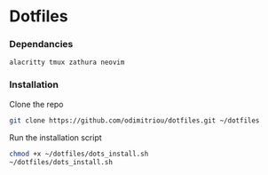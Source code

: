 # Dotfiles
### Dependancies
```
alacritty tmux zathura neovim
```
### Installation
Clone the repo
```bash
git clone https://github.com/odimitriou/dotfiles.git ~/dotfiles
```
Run the installation script
```bash
chmod +x ~/dotfiles/dots_install.sh
~/dotfiles/dots_install.sh
```
